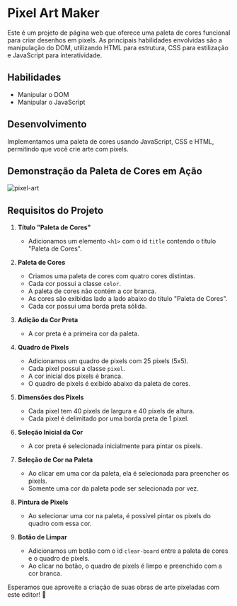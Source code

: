 # Pixel Art Maker

Este é um projeto de página web que oferece uma paleta de cores funcional para criar desenhos em pixels. As principais habilidades envolvidas são a manipulação do DOM, utilizando HTML para estrutura, CSS para estilização e JavaScript para interatividade.

## Habilidades

- Manipular o DOM
- Manipular o JavaScript

## Desenvolvimento

Implementamos uma paleta de cores usando JavaScript, CSS e HTML, permitindo que você crie arte com pixels.

## Demonstração da Paleta de Cores em Ação
![pixel-art](https://github.com/paulomichael/project-pixels-art/assets/237418/5cbafbd2-6697-474b-b69d-92cc10ac25cd)


## Requisitos do Projeto

1. **Título "Paleta de Cores"**
   - Adicionamos um elemento `<h1>` com o id `title` contendo o título "Paleta de Cores".

2. **Paleta de Cores**
   - Criamos uma paleta de cores com quatro cores distintas.
   - Cada cor possui a classe `color`.
   - A paleta de cores não contém a cor branca.
   - As cores são exibidas lado a lado abaixo do título "Paleta de Cores".
   - Cada cor possui uma borda preta sólida.
   
3. **Adição da Cor Preta**
   - A cor preta é a primeira cor da paleta.

4. **Quadro de Pixels**
   - Adicionamos um quadro de pixels com 25 pixels (5x5).
   - Cada pixel possui a classe `pixel`.
   - A cor inicial dos pixels é branca.
   - O quadro de pixels é exibido abaixo da paleta de cores.

5. **Dimensões dos Pixels**
   - Cada pixel tem 40 pixels de largura e 40 pixels de altura.
   - Cada pixel é delimitado por uma borda preta de 1 pixel.

6. **Seleção Inicial da Cor**
   - A cor preta é selecionada inicialmente para pintar os pixels.

7. **Seleção de Cor na Paleta**
   - Ao clicar em uma cor da paleta, ela é selecionada para preencher os pixels.
   - Somente uma cor da paleta pode ser selecionada por vez.

8. **Pintura de Pixels**
   - Ao selecionar uma cor na paleta, é possível pintar os pixels do quadro com essa cor.

9. **Botão de Limpar**
   - Adicionamos um botão com o id `clear-board` entre a paleta de cores e o quadro de pixels.
   - Ao clicar no botão, o quadro de pixels é limpo e preenchido com a cor branca.

Esperamos que aproveite a criação de suas obras de arte pixeladas com este editor! 🎨
